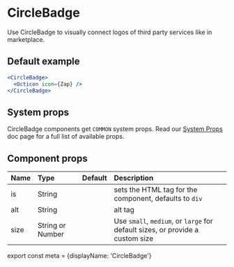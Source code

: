 # CircleBadge

Use CircleBadge to visually connect logos of third party services like in marketplace.

## Default example

```.jsx
<CircleBadge>
  <Octicon icon={Zap} />
</CircleBadge>
```

## System props

CircleBadge components get `COMMON` system props. Read our [System Props](/system-props) doc page for a full list of available props.

## Component props

| Name | Type | Default | Description |
| :- | :- | :-: | :- |
| is | String | | sets the HTML tag for the component, defaults to `div` |
| alt | String | | alt tag |
| size | String or Number | | Use `small`, `medium`, or `large` for default sizes, or provide a custom size |



export const meta = {displayName: 'CircleBadge'}
